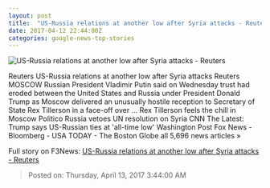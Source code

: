 ```yaml
---
layout: post
title:  "US-Russia relations at another low after Syria attacks - Reuters"
date: 2017-04-12 22:44:00Z
categories: google-news-top-stories
---
```


![US-Russia relations at another low after Syria attacks - Reuters](http://s3.reutersmedia.net/resources/r/?m=02&d=20170412&t=2&i=1180425210&w=&fh=545px&fw=&ll=&pl=&sq=&r=LYNXMPED3B1M7)

Reuters US-Russia relations at another low after Syria attacks Reuters MOSCOW Russian President Vladimir Putin said on Wednesday trust had eroded between the United States and Russia under President Donald Trump as Moscow delivered an unusually hostile reception to Secretary of State Rex Tillerson in a face-off over ... Rex Tillerson feels the chill in Moscow Politico Russia vetoes UN resolution on Syria CNN The Latest: Trump says US-Russian ties at 'all-time low' Washington Post Fox News - Bloomberg - USA TODAY - The Boston Globe all 5,696 news articles »


Full story on F3News: [US-Russia relations at another low after Syria attacks - Reuters](http://www.f3nws.com/n/MxNbJE)

> Posted on: Thursday, April 13, 2017 3:44:00 AM
